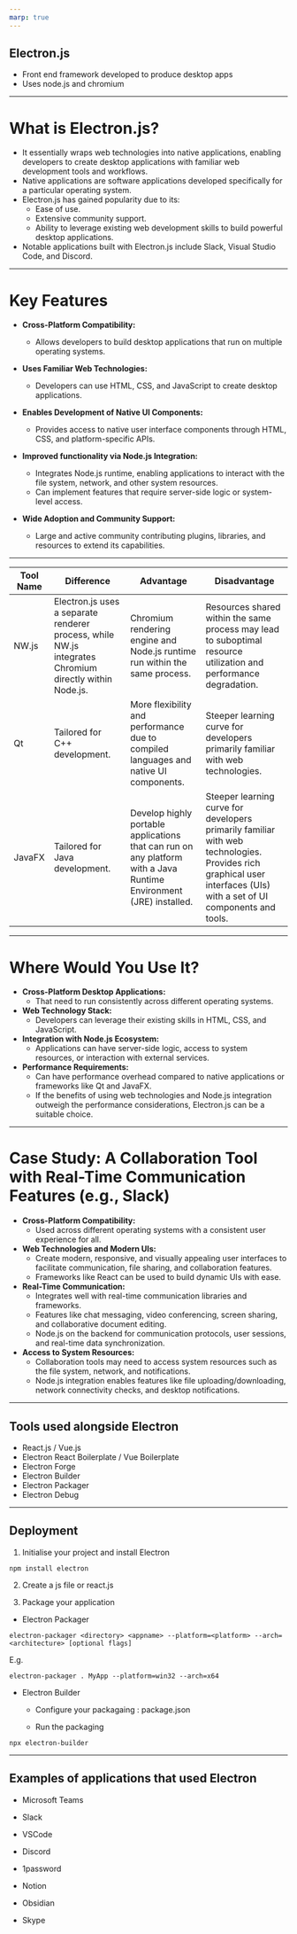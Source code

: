 ```yaml
---
marp: true
---
```


## Electron.js

- Front end framework developed to produce desktop apps
- Uses node.js and chromium

---
# What is Electron.js?

- It essentially wraps web technologies into native applications, enabling developers to create desktop applications with familiar web development tools and workflows.
- Native applications are software applications developed specifically for a particular operating system.
- Electron.js has gained popularity due to its:
  - Ease of use.
  - Extensive community support.
  - Ability to leverage existing web development skills to build powerful desktop applications.
- Notable applications built with Electron.js include Slack, Visual Studio Code, and Discord.

---
# Key Features

- **Cross-Platform Compatibility:**
  - Allows developers to build desktop applications that run on multiple operating systems.

- **Uses Familiar Web Technologies:**
  - Developers can use HTML, CSS, and JavaScript to create desktop applications.

- **Enables Development of Native UI Components:**
  - Provides access to native user interface components through HTML, CSS, and platform-specific APIs.

- **Improved functionality via Node.js Integration:**
  - Integrates Node.js runtime, enabling applications to interact with the file system, network, and other system resources.
  - Can implement features that require server-side logic or system-level access.

- **Wide Adoption and Community Support:**
  - Large and active community contributing plugins, libraries, and resources to extend its capabilities.

---
| Tool Name | Difference | Advantage                                         | Disadvantage                                             |
|-----------|------------|---------------------------------------------------|----------------------------------------------------------|
| NW.js     | Electron.js uses a separate renderer process, while NW.js integrates Chromium directly within Node.js. | Chromium rendering engine and Node.js runtime run within the same process. | Resources shared within the same process may lead to suboptimal resource utilization and performance degradation. |
| Qt        | Tailored for C++ development.                     | More flexibility and performance due to compiled languages and native UI components. | Steeper learning curve for developers primarily familiar with web technologies. |
| JavaFX    | Tailored for Java development.                    | Develop highly portable applications that can run on any platform with a Java Runtime Environment (JRE) installed. | Steeper learning curve for developers primarily familiar with web technologies. Provides rich graphical user interfaces (UIs) with a set of UI components and tools. |

---
# Where Would You Use It?

- **Cross-Platform Desktop Applications:**
  - That need to run consistently across different operating systems.
- **Web Technology Stack:**
  - Developers can leverage their existing skills in HTML, CSS, and JavaScript.
- **Integration with Node.js Ecosystem:**
  - Applications can have server-side logic, access to system resources, or interaction with external services.
- **Performance Requirements:**
  - Can have performance overhead compared to native applications or frameworks like Qt and JavaFX.
  - If the benefits of using web technologies and Node.js integration outweigh the performance considerations, Electron.js can be a suitable choice.

---
# Case Study: A Collaboration Tool with Real-Time Communication Features (e.g., Slack)

- **Cross-Platform Compatibility:**
  - Used across different operating systems with a consistent user experience for all.
- **Web Technologies and Modern UIs:**
  - Create modern, responsive, and visually appealing user interfaces to facilitate communication, file sharing, and collaboration features.
  - Frameworks like React can be used to build dynamic UIs with ease.
- **Real-Time Communication:**
  - Integrates well with real-time communication libraries and frameworks.
  - Features like chat messaging, video conferencing, screen sharing, and collaborative document editing.
  - Node.js on the backend for communication protocols, user sessions, and real-time data synchronization.
- **Access to System Resources:**
  - Collaboration tools may need to access system resources such as the file system, network, and notifications.
  - Node.js integration enables features like file uploading/downloading, network connectivity checks, and desktop notifications.


---

## Tools used alongside Electron

- React.js / Vue.js
- Electron React Boilerplate / Vue Boilerplate
- Electron Forge
- Electron Builder
- Electron Packager
- Electron Debug

---

## Deployment

1. Initialise your project and install Electron

```
npm install electron
```

2. Create a js file or react.js

3. Package your application

- Electron Packager

```
electron-packager <directory> <appname> --platform=<platform> --arch=<architecture> [optional flags]
```

E.g.

```
electron-packager . MyApp --platform=win32 --arch=x64
```

- Electron Builder

  - Configure your packagaing : package.json

  - Run the packaging

```
npx electron-builder
```

---

## Examples of applications that used Electron

- Microsoft Teams
- Slack
- VSCode

- Discord
- 1password
- Notion
- Obsidian
- Skype
